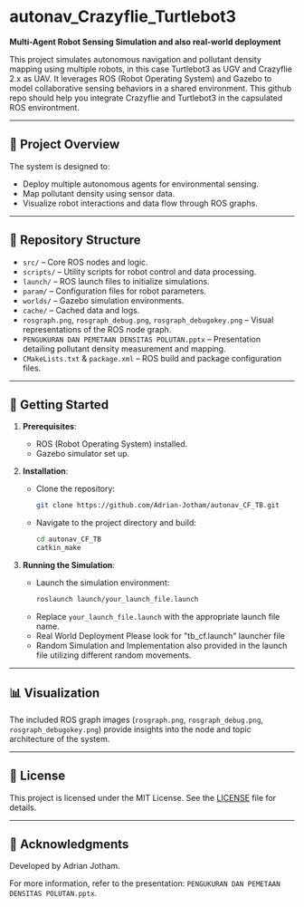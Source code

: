 # autonav_Crazyflie_Turtlebot3

**Multi-Agent Robot Sensing Simulation and also real-world deployment**

This project simulates autonomous navigation and pollutant density mapping using multiple robots, in this case Turtlebot3 as UGV and Crazyflie 2.x as UAV.
It leverages ROS (Robot Operating System) and Gazebo to model collaborative sensing behaviors in a shared environment. This github repo should help you integrate Crazyflie and Turtlebot3 in the capsulated ROS environtment.

---

## 🧠 Project Overview

The system is designed to:

- Deploy multiple autonomous agents for environmental sensing.
- Map pollutant density using sensor data.
- Visualize robot interactions and data flow through ROS graphs.

---

## 📁 Repository Structure

- `src/` – Core ROS nodes and logic.
- `scripts/` – Utility scripts for robot control and data processing.
- `launch/` – ROS launch files to initialize simulations.
- `param/` – Configuration files for robot parameters.
- `worlds/` – Gazebo simulation environments.
- `cache/` – Cached data and logs.
- `rosgraph.png`, `rosgraph_debug.png`, `rosgraph_debugokey.png` – Visual representations of the ROS node graph.
- `PENGUKURAN DAN PEMETAAN DENSITAS POLUTAN.pptx` – Presentation detailing pollutant density measurement and mapping.
- `CMakeLists.txt` & `package.xml` – ROS build and package configuration files.

---

## 🚀 Getting Started

1. **Prerequisites**:
   - ROS (Robot Operating System) installed.
   - Gazebo simulator set up.

2. **Installation**:
   - Clone the repository:
     ```bash
     git clone https://github.com/Adrian-Jotham/autonav_CF_TB.git
     ```
   - Navigate to the project directory and build:
     ```bash
     cd autonav_CF_TB
     catkin_make
     ```

3. **Running the Simulation**:
   - Launch the simulation environment:
     ```bash
     roslaunch launch/your_launch_file.launch
     ```
   - Replace `your_launch_file.launch` with the appropriate launch file name.
   - Real World Deployment 
      Please look for "tb_cf.launch" launcher file
   - Random Simulation and Implementation also provided in the launch file utilizing different random movements.

---

## 📊 Visualization

The included ROS graph images (`rosgraph.png`, `rosgraph_debug.png`, `rosgraph_debugokey.png`) provide insights into the node and topic architecture of the system.

---

## 📄 License

This project is licensed under the MIT License. See the [LICENSE](LICENSE) file for details.

---

## 🤝 Acknowledgments

Developed by Adrian Jotham.

For more information, refer to the presentation: `PENGUKURAN DAN PEMETAAN DENSITAS POLUTAN.pptx`.
